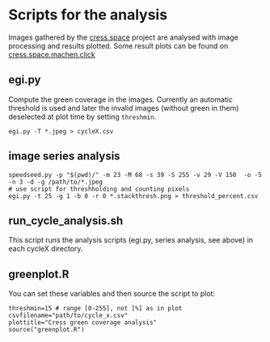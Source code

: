 # Scripts for the analysis

Images gathered by the [cress.space](https://cress.space/) project are analysed with image processing and results plotted.
Some result plots can be found on [cress.space.machen.click](https://cress.space.machen.click/)

## egi.py

Compute the green coverage in the images. Currently an automatic threshold is used and later the invalid images (without green in them) deselected at plot time by setting `threshmin`.

    egi.py -T *.jpeg > cycleX.csv

## image series analysis

    speedseed.py -p "$(pwd)/" -m 23 -M 68 -s 39 -S 255 -v 29 -V 150  -o -5  -n 3 -d -g /path/to/*.jpeg
    # use script for threshholding and counting pixels
    egi.py -t 25 -g 1 -b 0 -r 0 *.stackthresh.png > threshold_percent.csv
    
## run_cycle_analysis.sh

This script runs the analysis scripts (egi.py, series analysis, see above) in each cycleX directory.

## greenplot.R

You can set these variables and then source the script to plot:

    threshmin=15 # range [0-255], not [%] as in plot
    csvfilename="path/to/cycle_x.csv"
    plottitle="Cress green coverage analysis"
    source("greenplot.R")

    
    

